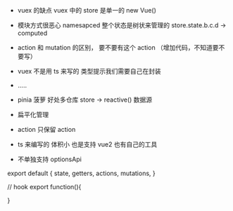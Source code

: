 - vuex 的缺点 vuex 中的 store 是单一的 new Vue()
- 模块方式很恶心 namesapced 整个状态是树状来管理的 store.state.b.c.d -> computed
- action 和 mutation 的区别， 要不要有这个 action （增加代码，不知道要不要写）
- vuex 不是用 ts 来写的 类型提示我们需要自己在封装
- .....

- pinia 菠萝 好处多仓库 store -> reactive() 数据源
- 扁平化管理
- action 只保留 action
- ts 来编写的 体积小 也是支持 vue2 也有自己的工具
- 不单独支持 optionsApi

export default {
state,
getters,
actions,
mutations,
}

// hook
export function(){

}
